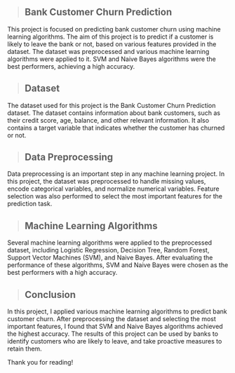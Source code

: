 > ## Bank Customer Churn Prediction
This project is focused on predicting bank customer churn using machine learning algorithms. The aim of this project is to predict if a customer is likely to leave the bank or not, based on various features provided in the dataset. The dataset was preprocessed and various machine learning algorithms were applied to it. SVM and Naive Bayes algorithms were the best performers, achieving a high accuracy.

> ## Dataset
The dataset used for this project is the Bank Customer Churn Prediction dataset. The dataset contains information about bank customers, such as their credit score, age, balance, and other relevant information. It also contains a target variable that indicates whether the customer has churned or not.

> ## Data Preprocessing
Data preprocessing is an important step in any machine learning project. In this project, the dataset was preprocessed to handle missing values, encode categorical variables, and normalize numerical variables. Feature selection was also performed to select the most important features for the prediction task.

> ## Machine Learning Algorithms
Several machine learning algorithms were applied to the preprocessed dataset, including Logistic Regression, Decision Tree, Random Forest, Support Vector Machines (SVM), and Naive Bayes. After evaluating the performance of these algorithms, SVM and Naive Bayes were chosen as the best performers with a high accuracy.

> ## Conclusion
In this project, I applied various machine learning algorithms to predict bank customer churn. After preprocessing the dataset and selecting the most important features, I found that SVM and Naive Bayes algorithms achieved the highest accuracy. The results of this project can be used by banks to identify customers who are likely to leave, and take proactive measures to retain them.

Thank you for reading!



